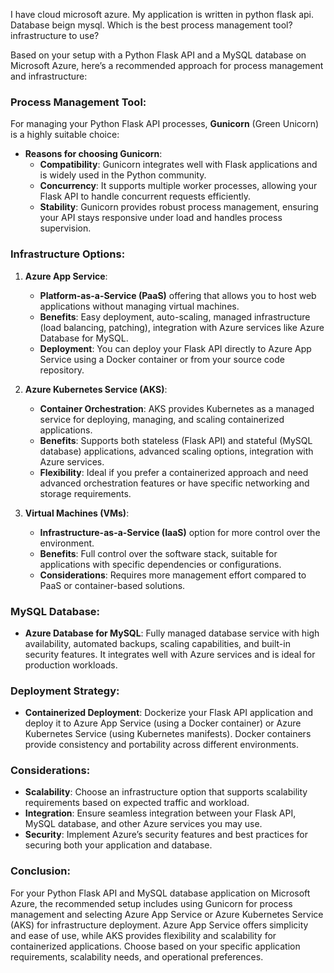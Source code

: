 I have cloud microsoft azure. My application is written in python flask api. Database beign mysql. Which is the best process management tool? infrastructure to use?


Based on your setup with a Python Flask API and a MySQL database on Microsoft Azure, here’s a recommended approach for process management and infrastructure:

### Process Management Tool:
For managing your Python Flask API processes, **Gunicorn** (Green Unicorn) is a highly suitable choice:

- **Reasons for choosing Gunicorn**:
  - **Compatibility**: Gunicorn integrates well with Flask applications and is widely used in the Python community.
  - **Concurrency**: It supports multiple worker processes, allowing your Flask API to handle concurrent requests efficiently.
  - **Stability**: Gunicorn provides robust process management, ensuring your API stays responsive under load and handles process supervision.

### Infrastructure Options:
1. **Azure App Service**:
   - **Platform-as-a-Service (PaaS)** offering that allows you to host web applications without managing virtual machines.
   - **Benefits**: Easy deployment, auto-scaling, managed infrastructure (load balancing, patching), integration with Azure services like Azure Database for MySQL.
   - **Deployment**: You can deploy your Flask API directly to Azure App Service using a Docker container or from your source code repository.

2. **Azure Kubernetes Service (AKS)**:
   - **Container Orchestration**: AKS provides Kubernetes as a managed service for deploying, managing, and scaling containerized applications.
   - **Benefits**: Supports both stateless (Flask API) and stateful (MySQL database) applications, advanced scaling options, integration with Azure services.
   - **Flexibility**: Ideal if you prefer a containerized approach and need advanced orchestration features or have specific networking and storage requirements.

3. **Virtual Machines (VMs)**:
   - **Infrastructure-as-a-Service (IaaS)** option for more control over the environment.
   - **Benefits**: Full control over the software stack, suitable for applications with specific dependencies or configurations.
   - **Considerations**: Requires more management effort compared to PaaS or container-based solutions.

### MySQL Database:
- **Azure Database for MySQL**: Fully managed database service with high availability, automated backups, scaling capabilities, and built-in security features. It integrates well with Azure services and is ideal for production workloads.

### Deployment Strategy:
- **Containerized Deployment**: Dockerize your Flask API application and deploy it to Azure App Service (using a Docker container) or Azure Kubernetes Service (using Kubernetes manifests). Docker containers provide consistency and portability across different environments.

### Considerations:
- **Scalability**: Choose an infrastructure option that supports scalability requirements based on expected traffic and workload.
- **Integration**: Ensure seamless integration between your Flask API, MySQL database, and other Azure services you may use.
- **Security**: Implement Azure’s security features and best practices for securing both your application and database.

### Conclusion:
For your Python Flask API and MySQL database application on Microsoft Azure, the recommended setup includes using Gunicorn for process management and selecting Azure App Service or Azure Kubernetes Service (AKS) for infrastructure deployment. Azure App Service offers simplicity and ease of use, while AKS provides flexibility and scalability for containerized applications. Choose based on your specific application requirements, scalability needs, and operational preferences.